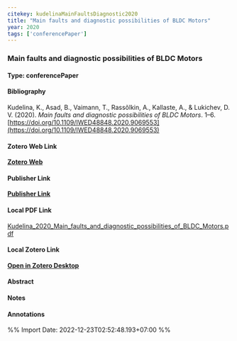 ```yaml
---
citekey: kudelinaMainFaultsDiagnostic2020  
title: "Main faults and diagnostic possibilities of BLDC Motors"
year: 2020
tags: ['conferencePaper']
---
```


### Main faults and diagnostic possibilities of BLDC Motors  

#### Type: conferencePaper

#### Bibliography
  
Kudelina, K., Asad, B., Vaimann, T., Rassõlkin, A., Kallaste, A., & Lukichev, D. V. (2020). _Main faults and diagnostic possibilities of BLDC Motors_. 1–6. [https://doi.org/10.1109/IWED48848.2020.9069553](https://doi.org/10.1109/IWED48848.2020.9069553)  
  

#### Zotero Web Link
[**Zotero Web**](http://zotero.org/users/242940/items/XNHXF5PY)  

#### Publisher Link
[**Publisher Link**]()  

#### Local PDF Link
[Kudelina_2020_Main_faults_and_diagnostic_possibilities_of_BLDC_Motors.pdf](file:///C:/Users/User/Zotero/storage/EGDLGJGY/Kudelina_2020_Main_faults_and_diagnostic_possibilities_of_BLDC_Motors.pdf)  

#### Local Zotero Link
[**Open in Zotero Desktop**](zotero://select/library/items/XNHXF5PY)  

#### Abstract


#### Notes


#### Annotations


%% Import Date: 2022-12-23T02:52:48.193+07:00 %%
